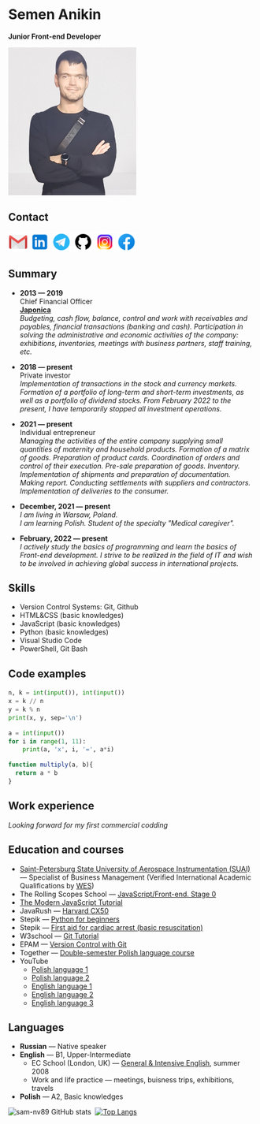 # Semen Anikin  
**Junior Front-end Developer**  

<img src="logos/Sam.png" alt="CV Photo" height="300" width="260"/>

## Contact
<a href="mailto:sam.nv89@gmail.com" target="blank"><img src="logos/gmail.png" alt="Gmail" height="40" width="40"/></a>
<a href="https://linkedin.com/in/semen-anikin" target="blank"><img src="logos/linkedin.png" alt="Linkedin" height="40" width="40"/></a>
<a href="https://t.me/sam_nv" target="blank"><img src="logos/telegram.png" alt="Telegram" height="40" width="40"/></a>
<a href="https://github.com/sam-nv89" target="blank"><img src="logos/github.png" alt="Github" height="40" width="40"/></a>
<a href="https://www.instagram.com/simon.nv" target="blank"><img src="logos/instagram.png" alt="Instagram" height="40" width="40"/></a>
<a href="https://www.facebook.com/sam.anikin" target="blank"><img src="logos/facebook.png" alt="Facebook" height="40" width="40"/></a>

## Summary
* **2013 &mdash; 2019**  
Chief Financial Officer  
[**Japonica**](https://japonica.ru/)  
_Budgeting, cash flow, balance, control and work with receivables and payables, financial transactions (banking and cash). Participation in solving the administrative and economic activities of the company: exhibitions, inventories, meetings with business partners, staff training, etc._

* **2018 &mdash; present**  
Private investor  
_Implementation of transactions in the stock and currency markets. Formation of a portfolio of long-term and short-term investments, as well as a portfolio of dividend stocks.
From February 2022 to the present, I have temporarily stopped all investment operations._  

* **2021 &mdash; present**  
Individual entrepreneur  
_Managing the activities of the entire company supplying small quantities of maternity and household products.
Formation of a matrix of goods. Preparation of product cards. Coordination of orders and control of their execution. Pre-sale preparation of goods. Inventory. Implementation of shipments and preparation of documentation. Making report. Conducting settlements with suppliers and contractors. Implementation of deliveries to the consumer._

* **December, 2021 &mdash; present**  
_I am living in Warsaw, Poland.  
I am learning Polish. Student of the specialty "Medical caregiver"._

* **February, 2022 &mdash; present**  
_I actively study the basics of programming and learn the basics of Front-end development. I strive to be realized in the field of IT and wish to be involved in achieving global success in international projects._

## Skills  
* Version Control Systems: Git, Github
* HTML&CSS (basic knowledges)
* JavaScript (basic knowledges)
* Python (basic knowledges)
* Visual Studio Code
* PowerShell, Git Bash

## Code examples  
```Python
n, k = int(input()), int(input())
x = k // n
y = k % n
print(x, y, sep='\n')
```
```Python
a = int(input())
for i in range(1, 11):
    print(a, 'x', i, '=', a*i)
```
```JavaScript
function multiply(a, b){
  return a * b
}
```

## Work experience  
_Looking forward for my first commercial codding_

## Education and courses  
* [Saint-Petersburg State University of Aerospace Instrumentation (SUAI)](http://www.suai.ru/) &mdash; Specialist of Business Management (Verified International Academic Qualifications by [WES](https://badges.wes.org/Evidence?i=28bfaa59-d51a-437f-aee4-7b68a063e591&type=ca))
* The Rolling Scopes School &mdash; [JavaScript/Front-end. Stage 0](https://wearecommunity.io/events/js-stage0-rs-2022q2)
* [The Modern JavaScript Tutorial](https://javascript.info/)
* JavaRush &mdash; [Harvard CX50](https://javarush.ru/quests/QUEST_HARVARD_CS50)
* Stepik &mdash; [Python for beginners](https://stepik.org/course/58852/syllabus)
* Stepik &mdash; [First aid for cardiac arrest (basic resuscitation)](https://stepik.org/course/13222/syllabus)
* W3school &mdash; [Git Tutorial](https://www.w3schools.com/git/default.asp)
* EPAM &mdash; [Version Control with Git](https://learn.epam.com/detailsPage?id=601f195a-d408-4439-a16d-0630ed2a412e)
* Together &mdash; [Double-semester Polish language course](https://together-school.pl/ru/content/course/godovoj_minimalny/)
* YouTube  
    * [Polish language 1](https://youtube.com/playlist?list=PLoq6jgI26X9zQ6o5tPFp61stx_yP--3R8)
    * [Polish language 2](https://youtube.com/playlist?list=PLsqlYowH737T5hAxqs0wja9niCQoEGg7I)
    * [English language 1](https://youtube.com/playlist?list=PLgAndSPz7FYNVsE_rs5VdeZo-GhFjozfw)
    * [English language 2](https://youtube.com/playlist?list=PL6YSKdAvdI7a0xOB7J76NvAyzNK_CfpUF)
    * [English language 3](https://www.youtube.com/c/EnglexSchool/featured)

## Languages  
* **Russian** &mdash; Native speaker  
* **English** &mdash; B1, Upper-Intermediate  
    * EC School (London, UK) &mdash; [General & Intensive English](https://www.ecenglish.com/en/school-locations/uk/learn-english-in-london), summer 2008
    * Work and life practice &mdash; meetings, buisness trips, exhibitions, travels
* **Polish** &mdash; A2, Basic knowledges

![sam-nv89 GitHub stats](https://github-readme-stats.vercel.app/api?username=sam-nv89&hide=contribs,prs)&nbsp; [![Top Langs](https://github-readme-stats.vercel.app/api/top-langs/?username=sam-nv89&langs_count=8)](https://github.com/anuraghazra/github-readme-stats)
